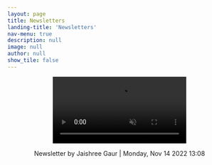 ```yaml
---
layout: page
title: Newsletters
landing-title: 'Newsletters'
nav-menu: true
description: null
image: null
author: null
show_tile: false
---
```



<p align="center">
<!--     <video width="40%" height="30%" src="assets/videos/Newletter2021.mp4"><br/> -->
    <video src="assets/videos/Newletter2021.mp4" controls="controls" muted="muted" class="d-block rounded-bottom-2 width-fit" style="max-height:640px;">
</p>
<p align="center">
     Newsletter by Jaishree Gaur | Monday, Nov 14 2022 13:08
</p>
